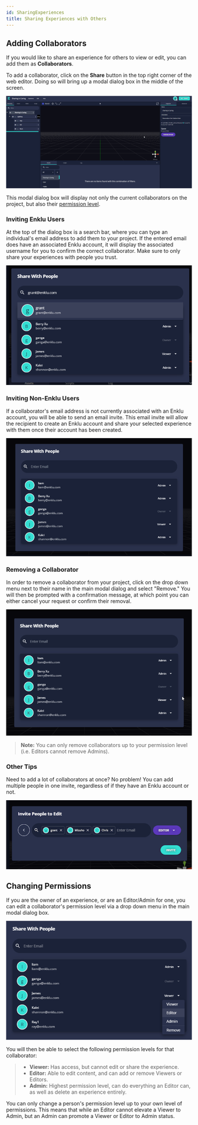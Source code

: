 ```yaml
---
id: SharingExperiences
title: Sharing Experiences with Others
---
```


## Adding Collaborators
If you would like to share an experience for others to view or edit, you can add them as **Collaborators**.

To add a collaborator, click on the **Share** button in the top right corner of the web editor. Doing so will bring up a modal dialog box in the middle of the screen.

![Modal Dialog](/img/product/editor/sharing/share_button_and_modal.gif)

This modal dialog box will display not only the current collaborators on the project, but also their [permission level](#changing-permissions).

### Inviting Enklu Users

At the top of the dialog box is a search bar, where you can type an individual's email address to add them to your project. If the entered email does have an associated Enklu account, it will display the associated username for you to confirm the correct collaborator. Make sure to only share your experiences with people you trust.

![Collaborator email found](/img/product/editor/sharing/sharing_enklu_users.png)

### Inviting Non-Enklu Users

If a collaborator's email address is not currently associated with an Enklu account, you will be able to send an email invite. This email invite will allow the recipient to create an Enklu account and share your selected experience with them once their account has been created.

![Collaborator email not found](/img/product/editor/sharing/sharing_non_enklu_users.gif)

### Removing a Collaborator

In order to remove a collaborator from your project, click on the drop down menu next to their name in the main modal dialog and select "Remove." You will then be prompted with a confirmation message, at which point you can either cancel your request or confirm their removal.

![Removing a Collaborator](/img/product/editor/sharing/removing_collaborator.gif)

> **Note:** You can only remove collaborators up to your permission level (i.e. Editors cannot remove Admins).


### Other Tips

Need to add a lot of collaborators at once? No problem! You can add multiple people in one invite, regardless of if they have an Enklu account or not.

![Batching Invites](/img/product/editor/sharing/batching_invites.png)



## Changing Permissions

If you are the owner of an experience, or are an Editor/Admin for one, you can edit a collaborator's permission level via a drop down menu in the main modal dialog box.

![Editing Permissions](/img/product/editor/sharing/editing_permissions.png)

You will then be able to select the following permission levels for that collaborator:
> - **Viewer:** Has access, but cannot edit or share the experience.
> - **Editor:** Able to edit content, and can add or remove Viewers or Editors.
> - **Admin:** Highest permission level, can do everything an Editor can, as well as delete an experience entirely.

You can only change a person's permission level up to your own level of permissions. This means that while an Editor cannot elevate a Viewer to Admin, but an Admin can promote a Viewer or Editor to Admin status.
